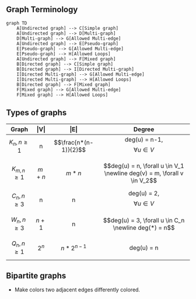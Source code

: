 ## Graph Terminology
```mermaid
graph TD
    A[Undirected graph] --> C[Simple graph]
    A[Undirected graph] --> D[Multi-graph]
    D[Multi-graph] --> G[Allowed Multi-edge]
    A[Undirected graph] --> E[Pseudo-graph]
    E[Pseudo-graph] --> G[Allowed Multi-edge]
    E[Pseudo-graph] --> H[Allowed Loops]
    A[Undirected graph] --> F[Mixed graph]
    B[Directed graph] --> C[Simple graph]
    B[Directed graph] --> I[Directed Multi-graph]
    I[Directed Multi-graph] --> G[Allowed Multi-edge]
    I[Directed Multi-graph] --> H[Allowed Loops]
    B[Directed graph] --> F[Mixed graph]
    F[Mixed graph] --> G[Allowed Multi-edge]
    F[Mixed graph] --> H[Allowed Loops]
```
## Types of graphs

| Graph | \|V\| | \|E\| | Degree |
|:---:  | :---: | :---: |:---:   |
|$$K_n, n \ge 1$$|n|$$\frac{n*(n-1)}{2}$$|deg(u) = n-1, $$\forall u \in V$$|
|$$K_{m, n} \ge 1$$|$$m+n$$|$$m*n$$|$$deg(u) = n, \forall u \in V_1 \newline deg(v) = m, \forall v \in V_2$$|
|$$C_n, n \ge 3$$|n|n|deg(u) = 2, $$\forall u \in V$$|
|$$W_n, n \ge 3$$|$$n+1$$|n|$$deg(u) = 3, \forall u \in C_n \newline deg(*) = n$$|
|$$Q_n, n \ge 1$$|$$2^n$$|$$n*2^{n-1}$$|deg(u) = n|

## Bipartite graphs
- Make colors two adjacent edges differently colored.
